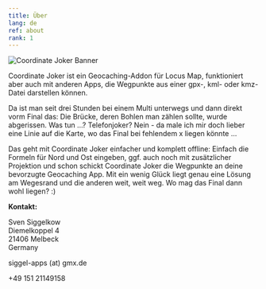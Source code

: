 ```yaml
---
title: Über
lang: de
ref: about
rank: 1
---
```


![Coordinate Joker Banner](../images/playstore/banner.png)

Coordinate Joker ist ein Geocaching-Addon für Locus Map, funktioniert aber auch mit anderen Apps, die Wegpunkte aus einer gpx-, kml- oder kmz-Datei darstellen können.

Da ist man seit drei Stunden bei einem Multi unterwegs und dann direkt vorm Final das: Die Brücke, deren Bohlen man zählen sollte, wurde abgerissen. Was tun ...? Telefonjoker? Nein - da male ich mir doch lieber eine Linie auf die Karte, wo das Final bei fehlendem x liegen könnte ...

Das geht mit Coordinate Joker einfacher und komplett offline: Einfach die Formeln für Nord und Ost eingeben, ggf. auch noch mit zusätzlicher Projektion und schon schickt Coordinate Joker die Wegpunkte an deine bevorzugte Geocaching App. Mit ein wenig Glück liegt genau eine Lösung am Wegesrand und die anderen weit, weit weg. Wo mag das Final dann wohl liegen? :)

**Kontakt:**

Sven Siggelkow  
Diemelkoppel 4  
21406 Melbeck  
Germany

siggel-apps (at) gmx.de

+49 151 21149158